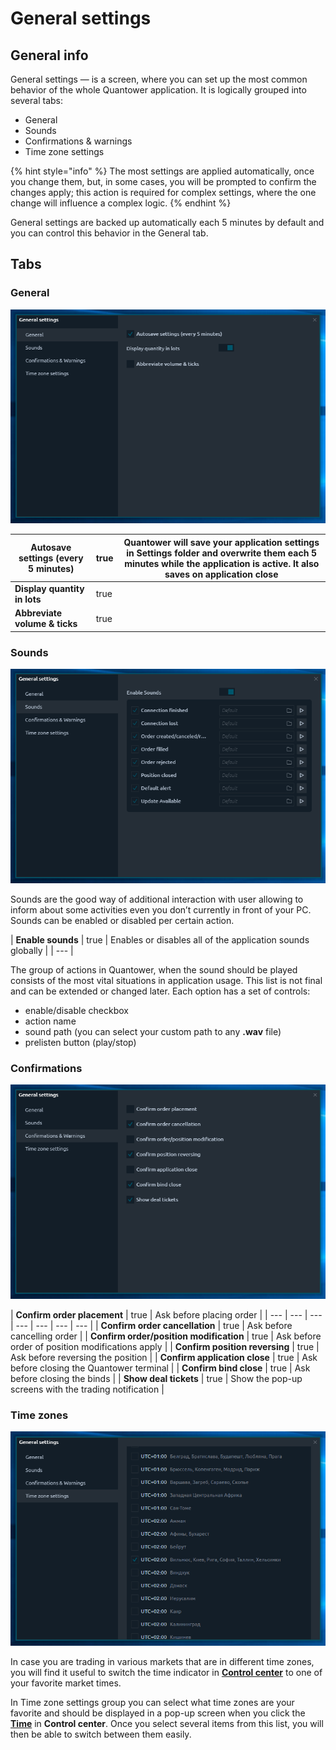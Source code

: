 # General settings

## General info

General settings — is a screen, where you can set up the most common behavior of the whole Quantower application. It is logically grouped into several tabs: 

* General
* Sounds
* Confirmations & warnings
* Time zone settings

{% hint style="info" %}
The most settings are applied automatically, once you change them, but, in some cases, you will be prompted to confirm the changes apply; this action is required for complex settings, where the one change will influence a complex logic.
{% endhint %}

General settings are backed up automatically each 5 minutes by default and you can control this behavior in the General tab.

## Tabs

### General

![General settings group](../.gitbook/assets/general.png)

| **Autosave settings \(every 5 minutes\)** | true | Quantower will save your application settings in Settings folder and overwrite them each 5 minutes while the application is active. It also saves on application close |
| --- | --- | --- |
| **Display quantity in lots** | true |  |
| **Abbreviate volume & ticks** | true |  |

### Sounds

![Sounds management](../.gitbook/assets/sounds.png)

Sounds are the good way of additional interaction with user allowing to inform about some activities even you don’t currently in front of your PC. Sounds can be enabled or disabled per certain action.

| **Enable sounds** | true | Enables or disables all of the application sounds globally |
| --- |


The group of actions in Quantower, when the sound should be played consists of the most vital situations in application usage. This list is not final and can be extended or changed later. Each option has a set of controls: 

* enable/disable checkbox
* action name
* sound path \(you can select your custom path to any **.wav** file\)
* prelisten button \(play/stop\)

### Confirmations

![Confirmations management](../.gitbook/assets/confirmations.png)

| **Confirm order placement** | true | Ask before placing order |
| --- | --- | --- | --- | --- | --- | --- |
| **Confirm order cancellation** | true | Ask before cancelling order |
| **Confirm order/position modification** | true | Ask before order of position modifications apply |
| **Confirm position reversing** | true | Ask before reversing the position |
| **Confirm application close** | true | Ask before closing the Quantower terminal |
| **Confirm bind close** | true | Ask before closing the binds |
| **Show deal tickets** | true | Show the pop-up screens with the trading notification |

### Time zones

![Favorite time zones select](../.gitbook/assets/timezone.png)

In case you are trading in various markets that are in different time zones, you will find it useful to switch the time indicator in [**Control center**](control-center.md) to one of your favorite market times.

In Time zone settings group you can select what time zones are your favorite and should be displayed in a pop-up screen when you click the [**Time**](control-center.md#time-and-time-zones) in **Control center**. Once you select several items from this list, you will then be able to switch between them easily.


